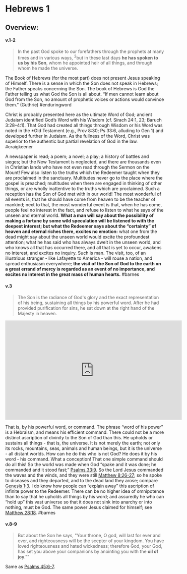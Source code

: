 # Hebrews 1

## Overview:



#### v.1-2
>In the past God spoke to our forefathers through the prophets at many times and in various ways, <sup>2</sup>but in these last days **he has spoken to us by his Son**, whom he appointed heir of all things, and through whom he made the universe.

The Book of Hebrews (for the most part) does not present Jesus speaking of Himself. There is a sense in which the Son does not speak in Hebrews; the Father speaks concerning the Son. The book of Hebrews is God the Father telling us what God the Son is all about. “If men cannot learn about God from the Son, no amount of prophetic voices or actions would convince them.” (Guthrie)
#enduringword 

Christ is probably presented here as the ultimate Word of God; ancient Judaism identified God’s Word with his Wisdom (cf. Sirach 24:1, 23; Baruch 3:28–4:1). That God had created all things through Wisdom or his Word was noted in the *Old Testament (e.g., Prov 8:30; Ps 33:6, alluding to Gen 1) and developed further in Judaism. As the fullness of the Word, Christ was superior to the authentic but partial revelation of God in the law.
#craigkeener 

A newspaper is read; a poem; a novel; a play; a history of battles and sieges; but the New Testament is neglected, and there are thousands even in Christian lands who have not even read through the Sermon on the Mount! Few also listen to the truths which the Redeemer taught when they are proclaimed in the sanctuary. Multitudes never go to the place where the gospel is preached; multitudes when there are engaged in thinking of other things, or are wholly inattentive to the truths which are proclaimed. Such a reception has the Son of God met with in our world! The most wonderful of all events is, that he should have come from heaven to be the teacher of mankind; next to that, the most wonderful event is that, when he has come, people feel no interest in the fact, and refuse to listen to what he says of the unseen and eternal world. **What a man will say about the possibility of making a fortune by some wild speculation will be listened to with the deepest interest; but what the Redeemer says about the “certainty” of heaven and eternal riches there, excites no emotion:** what one from the dead might say about the unseen world would excite the profoundest attention; what he has said who has always dwelt in the unseen world, and who knows all that has occurred there, and all that is yet to occur, awakens no interest, and excites no inquiry. Such is man. The visit, too, of an illustrious stranger - like Lafayette to America - will rouse a nation, and spread enthusiasm everywhere; **the visit of the Son of God to the earth on a great errand of mercy is regarded as an event of no importance, and excites no interest in the great mass of human hearts.**
#barnes


#### v.3
>The Son is the radiance of God's glory and the exact representation of his being, sustaining all things by his powerful word. After he had provided purification for sins, he sat down at the right hand of the Majesty in heaven.

<iframe width="560" height="315" src="https://www.youtube.com/embed/a5xIVMxSRjQ?start=1" title="YouTube video player" frameborder="0" allow="accelerometer; autoplay; clipboard-write; encrypted-media; gyroscope; picture-in-picture" allowfullscreen></iframe>

That is, by his powerful word, or command. The phrase “word of his power” is a Hebraism, and means his efficient command. There could not be a more distinct ascription of divinity to the Son of God than this. He upholds or sustains all things - that is, the universe. It is not merely the earth; not only its rocks, mountains, seas, animals and human beings, but it is the universe - all distant worlds. How can he do this who is not God? He does it by his word - his command. What a conception! That one simple command should do all this! So the world was made when God “spake and it was done; he commanded and it stood fast;” [Psalms 33:9](https://www.studylight.org/study-desk.html?q1=ps+33:9&t1=eng_nas&sr=1). So the Lord Jesus commanded the waves and the winds, and they were still [Matthew 8:26-27](https://www.studylight.org/study-desk.html?q1=mt+8:26-27&t1=eng_nas&sr=1); so he spoke to diseases and they departed, and to the dead land they arose; compare [Genesis 1:3](https://www.studylight.org/study-desk.html?q1=ge+1:3&t1=eng_nas&sr=1). I do know how people can “explain away” this ascription of infinite power to the Redeemer. There can be no higher idea of omnipotence than to say that he upholds all things by his word; and assuredly he who can “hold up” this vast universe so that it does not sink into anarchy or into nothing, must be God. The same power Jesus claimed for himself; see [Matthew 28:18](https://www.studylight.org/study-desk.html?q1=mt+28:18&t1=eng_nas&sr=1).
#barnes 

#### v.8-9
> But about the Son he says,
> "Your throne, O god, will last for ever and ever, and righteousness will be the scepter of your kingdom.
> You have loved righteousness and hated wickedness; therefore God, your God, has set you above your companions by anointing you with the **oil of joy**.""

Same as [Psalms 45:6-7](Psalms45#v.6-7).


